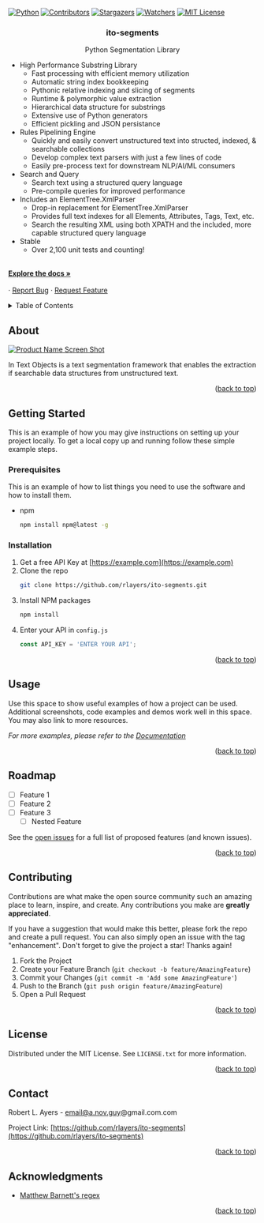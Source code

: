 <!-- Improved compatibility of back to top link: See: https://github.com/rlayers/ito-segments -->
<a name="readme-top"></a>



<!-- PROJECT SHIELDS -->
<!--
*** I'm using markdown "reference style" links for readability.
*** Reference links are enclosed in brackets [ ] instead of parentheses ( ).
*** See the bottom of this document for the declaration of the reference variables
*** for contributors-url, forks-url, etc. This is an optional, concise syntax you may use.
*** https://www.markdownguide.org/basic-syntax/#reference-style-links
-->
[![Python][Python.org]][Python-url]
[![Contributors][contributors-shield]][contributors-url]
[![Stargazers][stars-shield]][stars-url]
[![Watchers][watchers-shield]][watchers-url]
[![MIT License][license-shield]][license-url]
<!--
[![Forks][forks-shield]][forks-url]
[![Issues][issues-shield]][issues-url]
-->



<!-- PROJECT LOGO -->
<!--
<br />
<div align="center">
  <a href="https://github.com/rlayers/3">
    <img src="images/logo.png" alt="Logo" width="80" height="80">
  </a>
-->

<h3 align="center">ito-segments</h3>

  <p align="center">
    Python Segmentation Library
    <br />
    <ul>
      <li>
        High Performance Substring Library
        <ul>
          <li>Fast processing with efficient memory utilization</li>
          <li>Automatic string index bookkeeping</li>
          <li>Pythonic relative indexing and slicing of segments</li>
          <li>Runtime & polymorphic value extraction</li>
          <li>Hierarchical data structure for substrings</li>
          <li>Extensive use of Python generators</li>
          <li>Efficient pickling and JSON persistance</li>
        </ul>
      </li>
      <li>
        Rules Pipelining Engine
        <ul>
          <li>Quickly and easily convert unstructured text into structed, indexed, & searchable collections</li>
          <li>Develop complex text parsers with just a few lines of code</li>
          <li>Easily pre-process text for downstream NLP/AI/ML consumers</li>
        </ul>
      </li>
      <li>
        Search and Query
        <ul>
          <li>Search text using a structured query language</li>
          <li>Pre-compile queries for improved performance</li>
        </ul>
      </li>
      <li>
        Includes an ElementTree.XmlParser
        <ul>
          <li>Drop-in replacement for ElementTree.XmlParser</li>
          <li>Provides full text indexes for all Elements, Attributes, Tags, Text, etc.</li>
          <li>Search the resulting XML using both XPATH and the included, more capable structured query language</li>
        </ul>
      </li>
      <li>
        Stable
        <ul>
          <li>Over 2,100 unit tests and counting!</li>
        </ul>
      </li>
    </ul>
    <listitem>
    <br />
    <a href="https://github.com/rlayers/ito-segments/tree/master/docs"><strong>Explore the docs »</strong></a>
    <br />
    <br />
    ·
    <a href="https://github.com/rlayers/ito-segments/issues">Report Bug</a>
    ·
    <a href="https://github.com/rlayers/ito-segments/issues">Request Feature</a>
  </p>
</div>



<!-- TABLE OF CONTENTS -->
<details>
  <summary>Table of Contents</summary>
  <ol>
    <li>
      <a href="#about-the-project">About The Project</a>
      <ul>
        <li><a href="#built-with">Built With</a></li>
      </ul>
    </li>
    <li>
      <a href="#getting-started">Getting Started</a>
      <ul>
        <li><a href="#prerequisites">Prerequisites</a></li>
        <li><a href="#installation">Installation</a></li>
      </ul>
    </li>
    <li><a href="#usage">Usage</a></li>
    <li><a href="#roadmap">Roadmap</a></li>
    <li><a href="#contributing">Contributing</a></li>
    <li><a href="#license">License</a></li>
    <li><a href="#contact">Contact</a></li>
    <li><a href="#acknowledgments">Acknowledgments</a></li>
  </ol>
</details>



<!-- ABOUT -->
## About

[![Product Name Screen Shot][product-screenshot]](https://example.com)

In Text Objects is a text segmentation framework that enables the extraction if searchable data structures from unstructured text.

<p align="right">(<a href="#readme-top">back to top</a>)</p>



<!-- GETTING STARTED -->
## Getting Started

This is an example of how you may give instructions on setting up your project locally.
To get a local copy up and running follow these simple example steps.

### Prerequisites

This is an example of how to list things you need to use the software and how to install them.
* npm
  ```sh
  npm install npm@latest -g
  ```

### Installation

1. Get a free API Key at [https://example.com](https://example.com)
2. Clone the repo
   ```sh
   git clone https://github.com/rlayers/ito-segments.git
   ```
3. Install NPM packages
   ```sh
   npm install
   ```
4. Enter your API in `config.js`
   ```js
   const API_KEY = 'ENTER YOUR API';
   ```

<p align="right">(<a href="#readme-top">back to top</a>)</p>



<!-- USAGE EXAMPLES -->
## Usage

Use this space to show useful examples of how a project can be used. Additional screenshots, code examples and demos work well in this space. You may also link to more resources.

_For more examples, please refer to the [Documentation](https://example.com)_

<p align="right">(<a href="#readme-top">back to top</a>)</p>



<!-- ROADMAP -->
## Roadmap

- [ ] Feature 1
- [ ] Feature 2
- [ ] Feature 3
    - [ ] Nested Feature

See the [open issues](https://github.com/rlayers/ito-segments/issues) for a full list of proposed features (and known issues).

<p align="right">(<a href="#readme-top">back to top</a>)</p>



<!-- CONTRIBUTING -->
## Contributing

Contributions are what make the open source community such an amazing place to learn, inspire, and create. Any contributions you make are **greatly appreciated**.

If you have a suggestion that would make this better, please fork the repo and create a pull request. You can also simply open an issue with the tag "enhancement".
Don't forget to give the project a star! Thanks again!

1. Fork the Project
2. Create your Feature Branch (`git checkout -b feature/AmazingFeature`)
3. Commit your Changes (`git commit -m 'Add some AmazingFeature'`)
4. Push to the Branch (`git push origin feature/AmazingFeature`)
5. Open a Pull Request

<p align="right">(<a href="#readme-top">back to top</a>)</p>



<!-- LICENSE -->
## License

Distributed under the MIT License. See `LICENSE.txt` for more information.

<p align="right">(<a href="#readme-top">back to top</a>)</p>



<!-- CONTACT -->
## Contact

Robert L. Ayers - email@a.nov.guy@gmail.com.com

Project Link: [https://github.com/rlayers/ito-segments](https://github.com/rlayers/ito-segments)

<p align="right">(<a href="#readme-top">back to top</a>)</p>



<!-- ACKNOWLEDGMENTS -->
## Acknowledgments

* [Matthew Barnett's regex](https://bitbucket.org/mrabarnett/mrab-regex)

<p align="right">(<a href="#readme-top">back to top</a>)</p>



<!-- MARKDOWN LINKS & IMAGES -->
<!-- https://www.markdownguide.org/basic-syntax/#reference-style-links -->
[contributors-shield]: https://img.shields.io/github/contributors/rlayers/ito-segments.svg?style=for-the-badge
[contributors-url]: https://github.com/rlayers/ito-segments/graphs/contributors
[forks-shield]: https://img.shields.io/github/forks/rlayers/ito-segments.svg?style=for-the-badge
[forks-url]: https://github.com/rlayers/ito-segments/network/members
[stars-shield]: https://img.shields.io/github/stars/rlayers/ito-segments.svg?style=for-the-badge
[stars-url]: https://github.com/rlayers/ito-segments/stargazers
[issues-shield]: https://img.shields.io/github/issues/rlayers/segments.svg?style=for-the-badge
[issues-url]: https://github.com/rlayers/ito-segments/issues
[license-shield]: https://img.shields.io/github/license/rlayers/ito-segments.svg?style=for-the-badge
[license-url]: https://github.com/rlayers/ito-segments/blob/master/LICENSE
[watchers-shield]: https://img.shields.io/github/watchers/rlayers/ito-segments.svg?style=for-the-badge
[watchers-url]: https://github.com/rlayers/ito-segments/watchers
[product-screenshot]: images/screenshot.png
[Python.org]: https://img.shields.io/badge/python-3.10-blue.svg?style=for-the-badge&logo=angular&logoColor=white
[Python-url]: https://www.python.org
[Anaconda-shield]: https://anaconda.org/conda-forge/mlconjug/badges/version.svg
[Anaconda-url]: https://anaconda.org
[PyCharm-shield]: https://img.shields.io/badge/PyCharm-000000.svg?&style=for-the-badge&logo=PyCharm&logoColor=white
[PyCharm-url]: https://www.jetbrains.com/pycharm/
